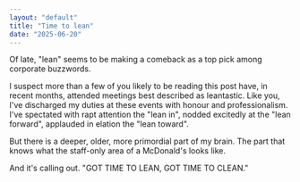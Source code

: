 ```yaml
---
layout: "default"
title: "Time to lean"
date: "2025-06-20"
---
```

Of late, "lean" seems to be making a comeback as a top pick among corporate buzzwords.

I suspect more than a few of you likely to be reading this post have, in recent months, attended meetings best described as leantastic. Like you, I've discharged my duties at these events with honour and professionalism. I've spectated with rapt attention the "lean in", nodded excitedly at the "lean forward", applauded in elation the "lean toward".

But there is a deeper, older, more primordial part of my brain. The part that knows what the staff-only area of a McDonald's looks like.

And it's calling out. "GOT TIME TO LEAN, GOT TIME TO CLEAN."